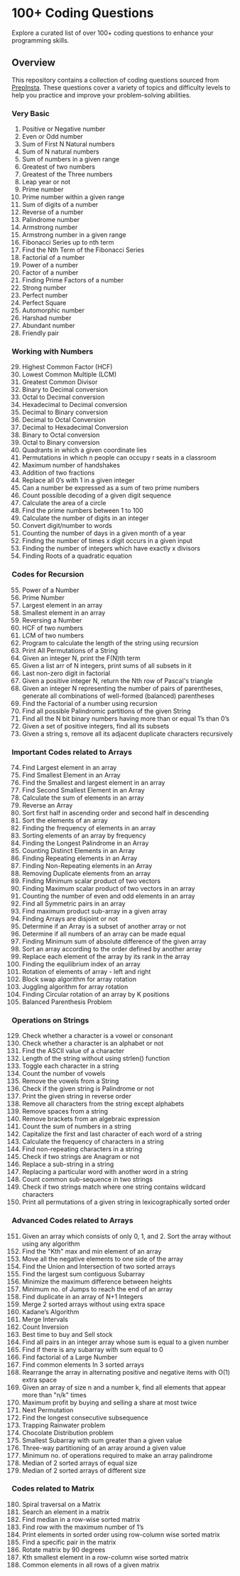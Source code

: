 # 100+ Coding Questions

Explore a curated list of over 100+ coding questions to enhance your programming skills.

## Overview

This repository contains a collection of coding questions sourced from [PrepInsta](https://prepinsta.com/top-100-codes/). These questions cover a variety of topics and difficulty levels to help you practice and improve your problem-solving abilities.

### Very Basic

1. Positive or Negative number
2. Even or Odd number
3. Sum of First N Natural numbers
4. Sum of N natural numbers
5. Sum of numbers in a given range
6. Greatest of two numbers
7. Greatest of the Three numbers
8. Leap year or not
9. Prime number
10. Prime number within a given range
11. Sum of digits of a number
12. Reverse of a number
13. Palindrome number
14. Armstrong number
15. Armstrong number in a given range
16. Fibonacci Series up to nth term
17. Find the Nth Term of the Fibonacci Series
18. Factorial of a number
19. Power of a number
20. Factor of a number
21. Finding Prime Factors of a number
22. Strong number
23. Perfect number
24. Perfect Square
25. Automorphic number
26. Harshad number
27. Abundant number
28. Friendly pair

### Working with Numbers

29. Highest Common Factor (HCF)
30. Lowest Common Multiple (LCM)
31. Greatest Common Divisor
32. Binary to Decimal conversion
33. Octal to Decimal conversion
34. Hexadecimal to Decimal conversion
35. Decimal to Binary conversion
36. Decimal to Octal Conversion
37. Decimal to Hexadecimal Conversion
38. Binary to Octal conversion
39. Octal to Binary conversion
40. Quadrants in which a given coordinate lies
41. Permutations in which n people can occupy r seats in a classroom
42. Maximum number of handshakes
43. Addition of two fractions
44. Replace all 0’s with 1 in a given integer
45. Can a number be expressed as a sum of two prime numbers
46. Count possible decoding of a given digit sequence
47. Calculate the area of a circle
48. Find the prime numbers between 1 to 100
49. Calculate the number of digits in an integer
50. Convert digit/number to words
51. Counting the number of days in a given month of a year
52. Finding the number of times x digit occurs in a given input
53. Finding the number of integers which have exactly x divisors
54. Finding Roots of a quadratic equation

### Codes for Recursion

55. Power of a Number
56. Prime Number
57. Largest element in an array
58. Smallest element in an array
59. Reversing a Number
60. HCF of two numbers
61. LCM of two numbers
62. Program to calculate the length of the string using recursion
63. Print All Permutations of a String
64. Given an integer N, print the F(N)th term
65. Given a list arr of N integers, print sums of all subsets in it
66. Last non-zero digit in factorial
67. Given a positive integer N, return the Nth row of Pascal's triangle
68. Given an integer N representing the number of pairs of parentheses, generate all combinations of well-formed (balanced) parentheses
69. Find the Factorial of a number using recursion
70. Find all possible Palindromic partitions of the given String
71. Find all the N bit binary numbers having more than or equal 1’s than 0’s
72. Given a set of positive integers, find all its subsets
73. Given a string s, remove all its adjacent duplicate characters recursively

### Important Codes related to Arrays

74. Find Largest element in an array
75. Find Smallest Element in an Array
76. Find the Smallest and largest element in an array
77. Find Second Smallest Element in an Array
78. Calculate the sum of elements in an array
79. Reverse an Array
80. Sort first half in ascending order and second half in descending
81. Sort the elements of an array
82. Finding the frequency of elements in an array
83. Sorting elements of an array by frequency
84. Finding the Longest Palindrome in an Array
85. Counting Distinct Elements in an Array
86. Finding Repeating elements in an Array
87. Finding Non-Repeating elements in an Array
88. Removing Duplicate elements from an array
89. Finding Minimum scalar product of two vectors
90. Finding Maximum scalar product of two vectors in an array
91. Counting the number of even and odd elements in an array
92. Find all Symmetric pairs in an array
93. Find maximum product sub-array in a given array
94. Finding Arrays are disjoint or not
95. Determine if an Array is a subset of another array or not
96. Determine if all numbers of an array can be made equal
97. Finding Minimum sum of absolute difference of the given array
98. Sort an array according to the order defined by another array
99. Replace each element of the array by its rank in the array
100.  Finding the equilibrium index of an array
101.  Rotation of elements of array - left and right
102.  Block swap algorithm for array rotation
103.  Juggling algorithm for array rotation
104.  Finding Circular rotation of an array by K positions
105.  Balanced Parenthesis Problem

### Operations on Strings

129. Check whether a character is a vowel or consonant
130. Check whether a character is an alphabet or not
131. Find the ASCII value of a character
132. Length of the string without using strlen() function
133. Toggle each character in a string
134. Count the number of vowels
135. Remove the vowels from a String
136. Check if the given string is Palindrome or not
137. Print the given string in reverse order
138. Remove all characters from the string except alphabets
139. Remove spaces from a string
140. Remove brackets from an algebraic expression
141. Count the sum of numbers in a string
142. Capitalize the first and last character of each word of a string
143. Calculate the frequency of characters in a string
144. Find non-repeating characters in a string
145. Check if two strings are Anagram or not
146. Replace a sub-string in a string
147. Replacing a particular word with another word in a string
148. Count common sub-sequence in two strings
149. Check if two strings match where one string contains wildcard characters
150. Print all permutations of a given string in lexicographically sorted order

### Advanced Codes related to Arrays

151. Given an array which consists of only 0, 1, and 2. Sort the array without using any algorithm
152. Find the "Kth" max and min element of an array
153. Move all the negative elements to one side of the array
154. Find the Union and Intersection of two sorted arrays
155. Find the largest sum contiguous Subarray
156. Minimize the maximum difference between heights
157. Minimum no. of Jumps to reach the end of an array
158. Find duplicate in an array of N+1 Integers
159. Merge 2 sorted arrays without using extra space
160. Kadane’s Algorithm
161. Merge Intervals
162. Count Inversion
163. Best time to buy and Sell stock
164. Find all pairs in an integer array whose sum is equal to a given number
165. Find if there is any subarray with sum equal to 0
166. Find factorial of a Large Number
167. Find common elements In 3 sorted arrays
168. Rearrange the array in alternating positive and negative items with O(1) extra space
169. Given an array of size n and a number k, find all elements that appear more than "n/k" times
170. Maximum profit by buying and selling a share at most twice
171. Next Permutation
172. Find the longest consecutive subsequence
173. Trapping Rainwater problem
174. Chocolate Distribution problem
175. Smallest Subarray with sum greater than a given value
176. Three-way partitioning of an array around a given value
177. Minimum no. of operations required to make an array palindrome
178. Median of 2 sorted arrays of equal size
179. Median of 2 sorted arrays of different size

### Codes related to Matrix

180. Spiral traversal on a Matrix
181. Search an element in a matrix
182. Find median in a row-wise sorted matrix
183. Find row with the maximum number of 1’s
184. Print elements in sorted order using row-column wise sorted matrix
185. Find a specific pair in the matrix
186. Rotate matrix by 90 degrees
187. Kth smallest element in a row-column wise sorted matrix
188. Common elements in all rows of a given matrix
